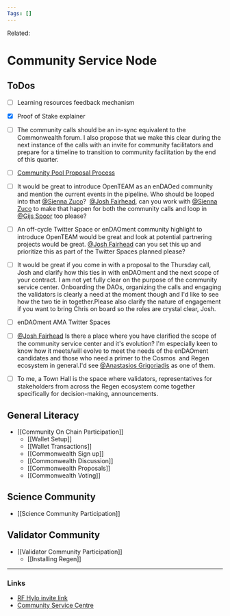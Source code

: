 ```yaml
---
Tags: []
---
```

Related: 
# Community Service Node
## ToDos
- [ ] Learning resources feedback mechanism
- [x] Proof of Stake explainer
- [ ] The community calls should be an in-sync equivalent to the Commonwealth forum. I also propose that we make this clear during the next instance of the calls with an invite for community facilitators and prepare for a timeline to transition to community facilitation by the end of this quarter.
- [ ] [Community Pool Proposal Process](https://docs.google.com/document/d/1ZWVIK9kfzK6LSdTxyETGR3G-1wBHU2PuEmiLftjehGo/edit#heading=h.8xazka33dvw3)
- [ ] It would be great to introduce OpenTEAM as an enDAOed community and mention the current events in the pipeline. Who should be looped into that [@Sienna Zuco](https://regenfoundation.slack.com/team/U02BGBCFXT6)?  [@Josh Fairhead](https://regenfoundation.slack.com/team/U02QPQF8RR7), can you work with [@Sienna Zuco](https://regenfoundation.slack.com/team/U02BGBCFXT6) to make that happen for both the community calls and loop in [@Gijs Spoor](https://regenfoundation.slack.com/team/U02CW3QL21M) too please?
- [ ] An off-cycle Twitter Space or enDAOment community highlight to introduce OpenTEAM would be great and look at potential partnering projects would be great. [@Josh Fairhead](https://regenfoundation.slack.com/team/U02QPQF8RR7) can you set this up and prioritize this as part of the Twitter Spaces planned please?
- [ ] It would be great if you come in with a proposal to the Thursday call, Josh and clarify how this ties in with enDAOment and the next scope of your contract. I am not yet fully clear on the purpose of the community service center. Onboarding the DAOs, organizing the calls and engaging the validators is clearly a need at the moment though and I'd like to see how the two tie in together.Please also clarify the nature of engagement if you want to bring Chris on board so the roles are crystal clear, Josh.
- [ ] enDAOment AMA Twitter Spaces
- [ ] [@Josh Fairhead](https://regenfoundation.slack.com/team/U02QPQF8RR7) Is there a place where you have clarified the scope of the community service center and it's evolution? I'm especially keen to know how it meets/will evolve to meet the needs of the enDAOment candidates and those who need a primer to the Cosmos  and Regen ecosystem in general.I'd see [@Anastasios Grigoriadis](https://regenfoundation.slack.com/team/U03BEF2MQ4U) as one of them.
- [ ] To me, a Town Hall is the space where validators, representatives for stakeholders from across the Regen ecosystem come together specifically for decision-making, announcements.


## General Literacy
- [[Community On Chain Participation]]
	- [[Wallet Setup]]
	- [[Wallet Transactions]]
	- [[Commonwealth Sign up]]
	- [[Commonwealth Discussion]]
	- [[Commonwealth Proposals]]
	- [[Commonwealth Voting]]

## Science Community
- [[Science Community Participation]]

## Validator Community
- [[Validator Community Participation]]
	- [[Installing Regen]]


--- 

### Links
- [RF Hylo invite link](https://www.hylo.com/groups/regen-foundation/join/ePKCEaSFlM)
- [Community Service Centre](https://regenfoundation.notion.site/Community-Service-Centre-23aa345be6da4b4d85821ea3abdd00c6)


